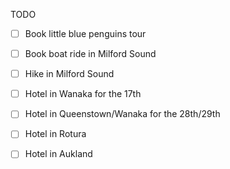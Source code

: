 TODO

- [ ] Book little blue penguins tour
- [ ] Book boat ride in Milford Sound
- [ ] Hike in Milford Sound
- [ ] Hotel in Wanaka for the 17th
- [ ] Hotel in Queenstown/Wanaka for the 28th/29th
- [ ] Hotel in Rotura
- [ ] Hotel in Aukland

